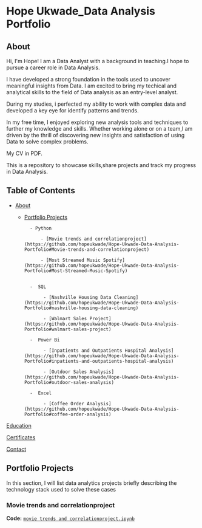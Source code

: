 # Hope Ukwade_Data Analysis Portfolio
## About
Hi, I'm Hope! I am a Data Analyst with a background in teaching.I hope to pursue a career role in Data Analysis.


I have developed a strong foundation in the tools used to uncover meaningful insights from Data. I am excited to bring my techical and analytical skills to the field of Data analysis as an entry-level analyst.


During my studies, i perfected my ability to work with complex data and developed a key eye for identify patterns and trends.

In my free time, I enjoyed exploring new analysis tools and techniques to further my knowledge and skills. Whether working alone or on a team,I am driven by the thrill of discovering new insights and satisfaction of using Data to solve complex problems.


My CV in PDF.


This is a repository to showcase skills,share projects and track my progress in Data Analysis.


## Table of Contents


 -  [About](#About)

  
    - [Portfolio Projects](#Portfolio-Projects)

   
            - Python

                - [Movie trends and correlationproject](https://github.com/hopeukwade/Hope-Ukwade-Data-Analysis-Portfolio#Movie-trends-and-correlationproject) 

                - [Most Streamed Music Spotify](https://github.com/hopeukwade/Hope-Ukwade-Data-Analysis-Portfolio#Most-Streamed-Music-Spotify)


            -  SQL

                 - [Nashville Housing Data Cleaning](https://github.com/hopeukwade/Hope-Ukwade-Data-Analysis-Portfolio#nashville-housing-data-cleaning)

                 - [Walmart Sales Project](https://github.com/hopeukwade/Hope-Ukwade-Data-Analysis-Portfolio#walmart-sales-project)

            -  Power Bi

                 - [Inpatients and Outpatients Hospital Analysis](https://github.com/hopeukwade/Hope-Ukwade-Data-Analysis-Portfolio#inpatients-and-outpatients-hospital-analysis)

                 - [Outdoor Sales Analysis](https://github.com/hopeukwade/Hope-Ukwade-Data-Analysis-Portfolio#outdoor-sales-analysis)

            -  Excel 

                 - [Coffee Order Analysis](https://github.com/hopeukwade/Hope-Ukwade-Data-Analysis-Portfolio#coffee-order-analysis)


 [Education](Education)
 

 [Certificates](Certificates)


 [Contact](Contact)


 ## Portfolio Projects
 

 In this section, I will list data analytics projects briefly describing the technology stack used to solve these cases


 ### Movie trends and correlationproject

 **Code:** [` movie trends and correlationproject.ipynb `](https://github.com/hopeukwade/Portfolioprojects/blob/main/movie%20trends%20and%20correlationproject.ipynb)

 
 
                 
       
